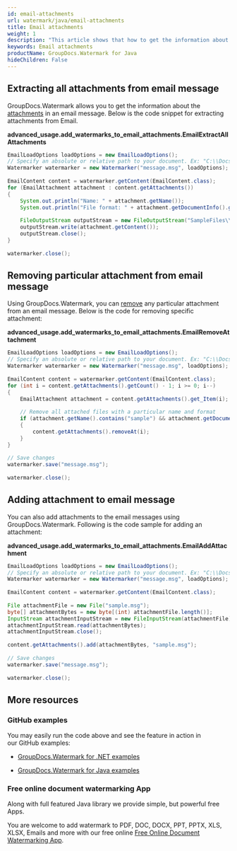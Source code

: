 ```yaml
---
id: email-attachments
url: watermark/java/email-attachments
title: Email attachments
weight: 1
description: "This article shows that how to get the information about the attachments."
keywords: Email attachments
productName: GroupDocs.Watermark for Java
hideChildren: False
---
```

## Extracting all attachments from email message

GroupDocs.Watermark allows you to get the information about the [attachments](https://reference.groupdocs.com/watermark/java/com.groupdocs.watermark.contents/EmailContent#getAttachments()) in an email message. Below is the code snippet for extracting attachments from Email.

**advanced\_usage.add\_watermarks\_to\_email\_attachments.EmailExtractAllAttachments**

```java
EmailLoadOptions loadOptions = new EmailLoadOptions();                                                       
// Specify an absolute or relative path to your document. Ex: "C:\\Docs\\message.msg"      
Watermarker watermarker = new Watermarker("message.msg", loadOptions);                              
                                                                                                             
EmailContent content = watermarker.getContent(EmailContent.class);                                           
for (EmailAttachment attachment : content.getAttachments())                                                  
{                                                                                                            
    System.out.println("Name: " + attachment.getName());                                                     
    System.out.println("File format: " + attachment.getDocumentInfo().getFileType());                        
                                                                                                             
    FileOutputStream outputStream = new FileOutputStream("SampleFiles\\Output" + "\\" + attachment.getName());
    outputStream.write(attachment.getContent());                                                             
    outputStream.close();                                                                                    
}                                                                                                            
                                                                                                             
watermarker.close();                                                                                         
```

## Removing particular attachment from email message

Using GroupDocs.Watermark, you can [remove](https://reference.groupdocs.com/watermark/java/com.groupdocs.watermark.common/RemoveOnlyListBase#remove(T)) any particular attachment from an email message. Below is the code for removing specific attachment:

**advanced\_usage.add\_watermarks\_to\_email\_attachments.EmailRemoveAttachment**

```java
EmailLoadOptions loadOptions = new EmailLoadOptions();                                                         
// Specify an absolute or relative path to your document. Ex: "C:\\Docs\\message.msg"        
Watermarker watermarker = new Watermarker("message.msg", loadOptions);                                
                                                                                                               
EmailContent content = watermarker.getContent(EmailContent.class);                                             
for (int i = content.getAttachments().getCount() - 1; i >= 0; i--)                                             
{                                                                                                              
    EmailAttachment attachment = content.getAttachments().get_Item(i);                                         
                                                                                                               
    // Remove all attached files with a particular name and format                                             
    if (attachment.getName().contains("sample") && attachment.getDocumentInfo().getFileType() == FileType.DOCX)
    {                                                                                                          
        content.getAttachments().removeAt(i);                                                                  
    }                                                                                                          
}                                                                                                              
                                                                                                               
// Save changes                                                                                                
watermarker.save("message.msg");                                                                     
                                                                                                               
watermarker.close();                                                                                           
```

## Adding attachment to email message

You can also add attachments to the email messages using GroupDocs.Watermark. Following is the code sample for adding an attachment:

**advanced\_usage.add\_watermarks\_to\_email\_attachments.EmailAddAttachment**

```java
EmailLoadOptions loadOptions = new EmailLoadOptions();                                                 
// Specify an absolute or relative path to your document. Ex: "C:\\Docs\\message.msg"
Watermarker watermarker = new Watermarker("message.msg", loadOptions);                        
                                                                                                       
EmailContent content = watermarker.getContent(EmailContent.class);                                     
                                                                                                       
File attachmentFile = new File("sample.msg");                                                 
byte[] attachmentBytes = new byte[(int) attachmentFile.length()];                                      
InputStream attachmentInputStream = new FileInputStream(attachmentFile);                               
attachmentInputStream.read(attachmentBytes);                                                           
attachmentInputStream.close();                                                                         
                                                                                                       
content.getAttachments().add(attachmentBytes, "sample.msg");                                           
                                                                                                       
// Save changes                                                                                        
watermarker.save("message.msg");                                                             
                                                                                                       
watermarker.close();                                                                                   
```

## More resources

### GitHub examples

You may easily run the code above and see the feature in action in our GitHub examples:

*   [GroupDocs.Watermark for .NET examples](https://github.com/groupdocs-watermark/GroupDocs.Watermark-for-.NET)
    
*   [GroupDocs.Watermark for Java examples](https://github.com/groupdocs-watermark/GroupDocs.Watermark-for-Java)
    

### Free online document watermarking App

Along with full featured Java library we provide simple, but powerful free Apps.

You are welcome to add watermark to PDF, DOC, DOCX, PPT, PPTX, XLS, XLSX, Emails and more with our free online [Free Online Document Watermarking App](https://products.groupdocs.app/watermark).
